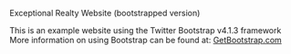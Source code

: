 Exceptional Realty Website (bootstrapped version)

This is an example website using the Twitter Bootstrap v4.1.3 framework
More information on using Bootstrap can be found at:
[GetBootstrap.com](http://getbootstrap.com)
